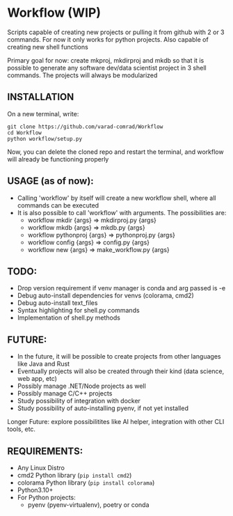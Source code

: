 # Workflow (WIP)
Scripts capable of creating new projects or pulling it from github with 2 or 3 commands. For now it only works for python projects.
Also capable of creating new shell functions 

Primary goal for now: create mkproj, mkdirproj and mkdb so that it is possible to generate any software dev/data scientist project in 3 shell commands. The projects will always be modularized


## INSTALLATION

On a new terminal, write:
```shell
git clone https://github.com/varad-comrad/Workflow
cd Workflow
python workflow/setup.py
```

Now, you can delete the cloned repo and restart the terminal, and workflow will already be functioning properly

## USAGE (as of now):
- Calling 'workflow' by itself will create a new workflow shell, where all commands can be executed
- It is also possible to call 'workflow' with arguments. The possibilities are:
    - workflow mkdir {args} => mkdirproj.py {args}
    - workflow mkdb {args} => mkdb.py {args}
    - workflow pythonproj {args} => pythonproj.py {args}
    - workflow config {args} => config.py {args}
    - workflow new {args} => make_workflow.py {args}

## TODO:

- Drop version requirement if venv manager is conda and arg passed is -e
- Debug auto-install dependencies for venvs (colorama, cmd2)
- Debug auto-install text_files
- Syntax highlighting for shell.py commands
- Implementation of shell.py methods

## FUTURE:

- In the future, it will be possible to create projects from other languages like Java and Rust
- Eventually projects will also be created through their kind (data science, web app, etc)
- Possibly manage .NET/Node projects as well
- Possibly manage C/C++ projects
- Study possibility of integration with docker
- Study possibility of auto-installing pyenv, if not yet installed

Longer Future: explore possibilitites like AI helper, integration with other CLI tools, etc.

## REQUIREMENTS:


- Any Linux Distro<!--.  If you're still using other low tier OS, do yourself a favor  -->
- cmd2 Python library (```pip install cmd2```)
- colorama Python library (```pip install colorama```)
- Python3.10+
- For Python projects:
    - pyenv (pyenv-virtualenv), poetry or conda

